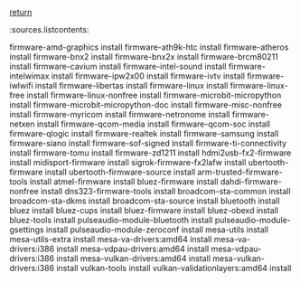 [return](completefirmware)

:sources.listcontents:

firmware-amd-graphics				install
firmware-ath9k-htc				install
firmware-atheros				install
firmware-bnx2					install
firmware-bnx2x					install
firmware-brcm80211				install
firmware-cavium					install
firmware-intel-sound				install
firmware-intelwimax				install
firmware-ipw2x00				install
firmware-ivtv					install
firmware-iwlwifi				install
firmware-libertas				install
firmware-linux					install
firmware-linux-free				install
firmware-linux-nonfree				install
firmware-microbit-micropython			install
firmware-microbit-micropython-doc		install
firmware-misc-nonfree				install
firmware-myricom				install
firmware-netronome				install
firmware-netxen					install
firmware-qcom-media				install
firmware-qcom-soc				install
firmware-qlogic					install
firmware-realtek				install
firmware-samsung				install
firmware-siano					install
firmware-sof-signed				install
firmware-ti-connectivity			install
firmware-tomu					install
firmware-zd1211					install
hdmi2usb-fx2-firmware				install
midisport-firmware				install
sigrok-firmware-fx2lafw				install
ubertooth-firmware				install
ubertooth-firmware-source			install
arm-trusted-firmware-tools			install
atmel-firmware					install
bluez-firmware					install
dahdi-firmware-nonfree				install
dns323-firmware-tools				install
broadcom-sta-common				install
broadcom-sta-dkms				install
broadcom-sta-source				install
bluetooth					install
bluez						install
bluez-cups					install
bluez-firmware					install
bluez-obexd					install
bluez-tools					install
pulseaudio-module-bluetooth			install
pulseaudio-module-gsettings			install
pulseaudio-module-zeroconf			install
mesa-utils					install
mesa-utils-extra				install
mesa-va-drivers:amd64				install
mesa-va-drivers:i386				install
mesa-vdpau-drivers:amd64			install
mesa-vdpau-drivers:i386				install
mesa-vulkan-drivers:amd64			install
mesa-vulkan-drivers:i386			install
vulkan-tools					install
vulkan-validationlayers:amd64			install
